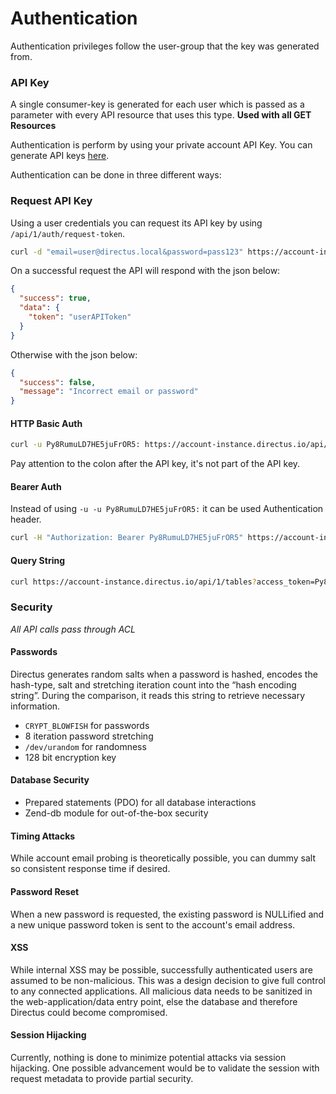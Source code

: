 # Authentication

Authentication privileges follow the user-group that the key was generated from.

### API Key
A single consumer-key is generated for each user which is passed as a parameter with every API resource that uses this type. **Used with all GET Resources**


Authentication is perform by using your private account API Key. You can generate API keys [here](#).

Authentication can be done in three different ways:

### Request API Key
Using a user credentials you can request its API key by using `/api/1/auth/request-token`.

```bash
curl -d "email=user@directus.local&password=pass123" https://account-instance.directus.io/api/1/auth/request-token
```

On a successful request the API will respond with the json below:

```json
{
  "success": true,
  "data": {
    "token": "userAPIToken"
  }
}
```

Otherwise with the json below:

```json
{
  "success": false,
  "message": "Incorrect email or password"
}
```

#### HTTP Basic Auth

```bash
curl -u Py8RumuLD7HE5juFrOR5: https://account-instance.directus.io/api/1/tables
```

Pay attention to the colon after the API key, it's not part of the API key.

#### Bearer Auth

Instead of using `-u -u Py8RumuLD7HE5juFrOR5:` it can be used Authentication header.

```bash
curl -H "Authorization: Bearer Py8RumuLD7HE5juFrOR5" https://account-instance.directus.io/api/1/tables
```

#### Query String

```bash
curl https://account-instance.directus.io/api/1/tables?access_token=Py8RumuLD7HE5juFrOR5
```

### Security
*All API calls pass through ACL*

#### Passwords
Directus generates random salts when a password is hashed, encodes the hash-type, salt and stretching iteration count into the “hash encoding string”. During the comparison, it reads this string to retrieve necessary information.

* `CRYPT_BLOWFISH` for passwords
* 8 iteration password stretching
* `/dev/urandom` for randomness
* 128 bit encryption key

#### Database Security
* Prepared statements (PDO) for all database interactions
* Zend-db module for out-of-the-box security

#### Timing Attacks
While account email probing is theoretically possible, you can dummy salt so consistent response time if desired.

#### Password Reset
When a new password is requested, the existing password is NULLified and a new unique password token is sent to the account's email address.

#### XSS
While internal XSS may be possible, successfully authenticated users are assumed to be non-malicious. This was a design decision to give full control to any connected applications. All malicious data needs to be sanitized in the web-application/data entry point, else the database and therefore Directus could become compromised.

#### Session Hijacking
Currently, nothing is done to minimize potential attacks via session hijacking. One possible advancement would be to validate the session with request metadata to provide partial security.
